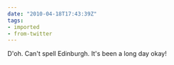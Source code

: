 ```yaml
---
date: "2010-04-18T17:43:39Z"
tags:
- imported
- from-twitter
---
```

D'oh. Can't spell Edinburgh. It's been a long day okay!
